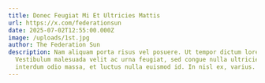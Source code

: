 ```yaml
---
title: Donec Feugiat Mi Et Ultricies Mattis
url: https://x.com/federationsun
date: 2025-07-02T12:55:00.000Z
image: /uploads/1st.jpg
author: The Federation Sun
description: Nam aliquam porta risus vel posuere. Ut tempor dictum lorem.
  Vestibulum malesuada velit ac urna feugiat, sed congue nulla ultricies. Sed
  interdum odio massa, et luctus nulla euismod id. In nisl ex, varius.
---
```

